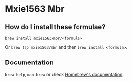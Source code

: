 # Mxie1563 Mbr

## How do I install these formulae?

`brew install mxie1563/mbr/<formula>`

Or `brew tap mxie1563/mbr` and then `brew install <formula>`.

## Documentation

`brew help`, `man brew` or check [Homebrew's documentation](https://docs.brew.sh).
